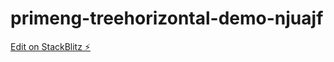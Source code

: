 # primeng-treehorizontal-demo-njuajf

[Edit on StackBlitz ⚡️](https://stackblitz.com/edit/primeng-treehorizontal-demo-njuajf)